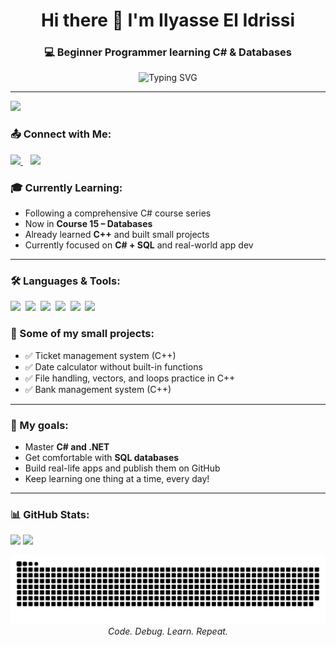 <div align="center">

  <h1>Hi there 👋 I'm Ilyasse El Idrissi</h1>  
  <h3>💻 Beginner Programmer learning C# & Databases</h3>

  <p>
    <img src="https://readme-typing-svg.herokuapp.com?font=Fira+Code&pause=2000&color=2EF745&center=true&vCenter=true&width=435&lines=Learning+One+Thing+At+A+Time;C%23+%26+SQL+In+Progress;Passionate+About+Problem+Solving;Code.+Debug.+Learn.+Repeat." alt="Typing SVG" />
  </p>

</div>

---
<p align="left">
  <img src="https://komarev.com/ghpvc/?username=IlyasseElIdrissi&style=flat&color=4010B0" height="43"/> <!-- Profile Views -->
</p>

<h3 align="left">📤 Connect with Me:</h3>
<p align="left">
  <a href="mailto:ilyaskobbi578@gmail.com" title="Email Me">
    <img src="https://cdn.jsdelivr.net/gh/simple-icons/simple-icons/icons/gmail.svg" height="40"/>
  </a>&nbsp;&nbsp;
  <a href="https://t.me/ilyassekobbi" title="Telegram">
    <img src="https://upload.wikimedia.org/wikipedia/commons/8/82/Telegram_2019_Logo.svg" height="40"/>
  </a>
</p>



### 🎓 Currently Learning:

- Following a comprehensive C# course series  
- Now in **Course 15 – Databases**  
- Already learned **C++** and built small projects  
- Currently focused on **C# + SQL** and real-world app dev

---

<h3 align="left">🛠️ Languages & Tools:</h3>
<p align="left">
  <!-- C++ -->
  <img src="https://go-skill-icons.vercel.app/api/icons?i=cpp" height="45"/>&nbsp;
  <!-- C# -->
  <img src="https://go-skill-icons.vercel.app/api/icons?i=cs" height="45"/>&nbsp;
  <!-- .NET -->
  <img src="https://go-skill-icons.vercel.app/api/icons?i=dotnet" height="45"/>&nbsp;
  <!-- SQL Server -->
  <img src="https://go-skill-icons.vercel.app/api/icons?i=sqlserver" height="45"/>&nbsp;
  <!-- Git -->
  <img src="https://go-skill-icons.vercel.app/api/icons?i=git" height="45"/>&nbsp;
  <!-- GitHub -->
  <img src="https://go-skill-icons.vercel.app/api/icons?i=github" height="45"/>&nbsp;
</p>


### 📌 Some of my small projects:

- ✅ Ticket management system (C++)  
- ✅ Date calculator without built-in functions  
- ✅ File handling, vectors, and loops practice in C++  
- ✅ Bank management system (C++)

---

### 🎯 My goals:

- Master **C# and .NET**  
- Get comfortable with **SQL databases**  
- Build real-life apps and publish them on GitHub  
- Keep learning one thing at a time, every day!

---

### 📊 GitHub Stats:

<p align="left">
  <img src="https://github-readme-stats.vercel.app/api/top-langs?username=ilyasse&layout=compact&langs_count=6&theme=tokyonight" height="150"/>
  <img src="https://streak-stats.demolab.com/?user=ilyasse&theme=tokyonight" height="150"/>
</p>


<div align="center">
  <img src="https://raw.githubusercontent.com/platane/snk/output/github-contribution-grid-snake-dark.svg">
  <br>
  <em>Code. Debug. Learn. Repeat.</em>
</div>
